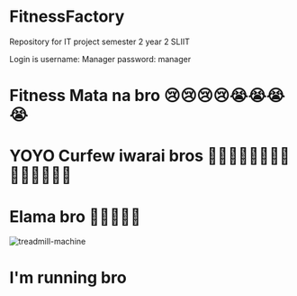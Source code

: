 # FitnessFactory
Repository for IT project semester 2 year 2 SLIIT

Login is 
username: Manager
password: manager


# Fitness Mata na bro 😢😢😢😢😭😭😭😭


# YOYO Curfew iwarai bros 🤣🤣🤣🤣🤣💪💪💪💪💪💪💪💪💪
# Elama bro 💪💪💪💪💪

![treadmill-machine](https://user-images.githubusercontent.com/89182652/135573509-480934ec-8b55-47ee-b774-bd825b8dd427.png)

# I'm running bro
